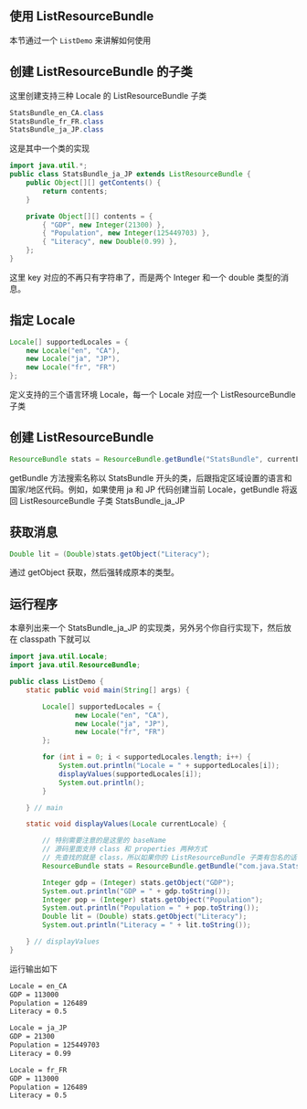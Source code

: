 ## 使用 ListResourceBundle

本节通过一个 `ListDemo` 来讲解如何使用

## 创建 ListResourceBundle 的子类

这里创建支持三种 Locale 的 ListResourceBundle  子类

```java
StatsBundle_en_CA.class
StatsBundle_fr_FR.class
StatsBundle_ja_JP.class
```

这是其中一个类的实现

```java
import java.util.*;
public class StatsBundle_ja_JP extends ListResourceBundle {
    public Object[][] getContents() {
        return contents;
    }

    private Object[][] contents = {
        { "GDP", new Integer(21300) },
        { "Population", new Integer(125449703) },
        { "Literacy", new Double(0.99) },
    };
}
```

这里 key 对应的不再只有字符串了，而是两个 Integer 和一个 double 类型的消息。

## 指定 Locale

```java
Locale[] supportedLocales = {
    new Locale("en", "CA"),
    new Locale("ja", "JP"),
    new Locale("fr", "FR")
};
```

定义支持的三个语言环境  Locale，每一个 Locale 对应一个  ListResourceBundle  子类

## 创建 ListResourceBundle 

```java
ResourceBundle stats = ResourceBundle.getBundle("StatsBundle", currentLocale);
```

getBundle 方法搜索名称以 StatsBundle 开头的类，后跟指定区域设置的语言和国家/地区代码。例如，如果使用 ja 和 JP 代码创建当前 Locale，getBundle 将返回 ListResourceBundle  子类 StatsBundle_ja_JP

## 获取消息

```java
Double lit = (Double)stats.getObject("Literacy");
```

通过 getObject 获取，然后强转成原本的类型。

## 运行程序

本章列出来一个 StatsBundle_ja_JP 的实现类，另外另个你自行实现下，然后放在 classpath 下就可以

```java
import java.util.Locale;
import java.util.ResourceBundle;

public class ListDemo {
    static public void main(String[] args) {

        Locale[] supportedLocales = {
                new Locale("en", "CA"),
                new Locale("ja", "JP"),
                new Locale("fr", "FR")
        };

        for (int i = 0; i < supportedLocales.length; i++) {
            System.out.println("Locale = " + supportedLocales[i]);
            displayValues(supportedLocales[i]);
            System.out.println();
        }

    } // main

    static void displayValues(Locale currentLocale) {

        // 特别需要注意的是这里的 baseName
        // 源码里面支持 class 和 properties 两种方式
        // 先查找的就是 class，所以如果你的 ListResourceBundle 子类有包名的话，需要给到完整的包名
        ResourceBundle stats = ResourceBundle.getBundle("com.java.StatsBundle", currentLocale);

        Integer gdp = (Integer) stats.getObject("GDP");
        System.out.println("GDP = " + gdp.toString());
        Integer pop = (Integer) stats.getObject("Population");
        System.out.println("Population = " + pop.toString());
        Double lit = (Double) stats.getObject("Literacy");
        System.out.println("Literacy = " + lit.toString());

    } // displayValues
}
```

运行输出如下

```bash
Locale = en_CA
GDP = 113000
Population = 126489
Literacy = 0.5

Locale = ja_JP
GDP = 21300
Population = 125449703
Literacy = 0.99

Locale = fr_FR
GDP = 113000
Population = 126489
Literacy = 0.5
```

